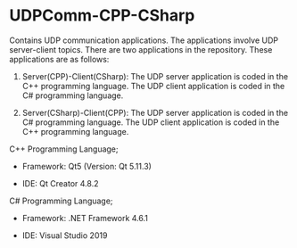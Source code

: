# UDPComm-CPP-CSharp
Contains UDP communication applications. The applications involve UDP server-client topics.
There are two applications in the repository. These applications are as follows:

1. Server(CPP)-Client(CSharp): The UDP server application is coded in the C++ programming language. The UDP client application is coded in the C# programming language.

2. Server(CSharp)-Client(CPP): The UDP server application is coded in the C# programming language. The UDP client application is coded in the C++ programming language.

C++ Programming Language;

- Framework: Qt5 (Version: Qt 5.11.3)

- IDE: Qt Creator 4.8.2

C# Programming Language;

- Framework: .NET Framework 4.6.1

- IDE: Visual Studio 2019